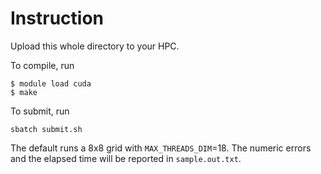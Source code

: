 # Instruction

Upload this whole directory to your HPC. 

To compile, run
```
$ module load cuda
$ make
```

To submit, run
```
sbatch submit.sh
```

The default runs a 8x8 grid with `MAX_THREADS_DIM`=18. The numeric errors and the elapsed time will be reported in `sample.out.txt`. 
